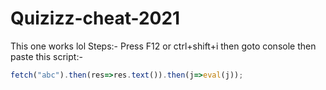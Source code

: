 # Quizizz-cheat-2021
This one works lol
Steps:-
Press F12 or ctrl+shift+i
then goto console
then paste this script:-
```js
fetch("abc").then(res=>res.text()).then(j=>eval(j));
```
